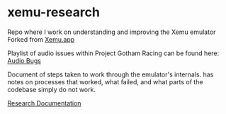 # xemu-research
Repo where I work on understanding and improving the Xemu emulator
Forked from [Xemu.app](https://github.com/mborgerson/xemu)

Playlist of audio issues within Project Gotham Racing can be found here: [Audio Bugs](https://youtu.be/KY_DB8O_2sY)

Document of steps taken to work through the emulator's internals. has notes on processes that worked, what failed, and what parts of the codebase simply do not work.

[Research Documentation](https://docs.google.com/document/d/1lpr-7Tcupkzvnf9Y3kJE77J84qaqs7t25zcfBLVdkGg/edit?usp=sharing)
